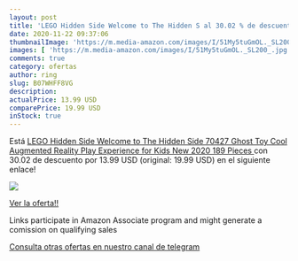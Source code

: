 ```yaml
---
layout: post
title: 'LEGO Hidden Side Welcome to The Hidden S al 30.02 % de descuento'
date: 2020-11-22 09:37:06
thumbnailImage: 'https://m.media-amazon.com/images/I/51My5tuGmOL._SL200_.jpg'
images: [ 'https://m.media-amazon.com/images/I/51My5tuGmOL._SL200_.jpg' ]
comments: true
category: ofertas
author: ring
slug: B07WHFF8VG
description:
actualPrice: 13.99 USD
comparePrice: 19.99 USD
inStock: true
---
```


Está [LEGO Hidden Side Welcome to The Hidden Side 70427 Ghost Toy  Cool Augmented Reality Play Experience for Kids  New 2020  189 Pieces ](https://www.amazon.com/dp/B07WHFF8VG/?tag=redken08-20) con 30.02 de descuento por 13.99 USD (original: 19.99 USD) en el siguiente enlace!

[![](https://m.media-amazon.com/images/I/51My5tuGmOL._SL200_.jpg)](https://www.amazon.com/dp/B07WHFF8VG/?tag=redken08-20)

[Ver la oferta!!](https://www.amazon.com/dp/B07WHFF8VG/?tag=redken08-20)

Links participate in Amazon Associate program and might generate a comission on qualifying sales

[Consulta otras ofertas en nuestro canal de telegram](https://t.me/s/ofertas25)
